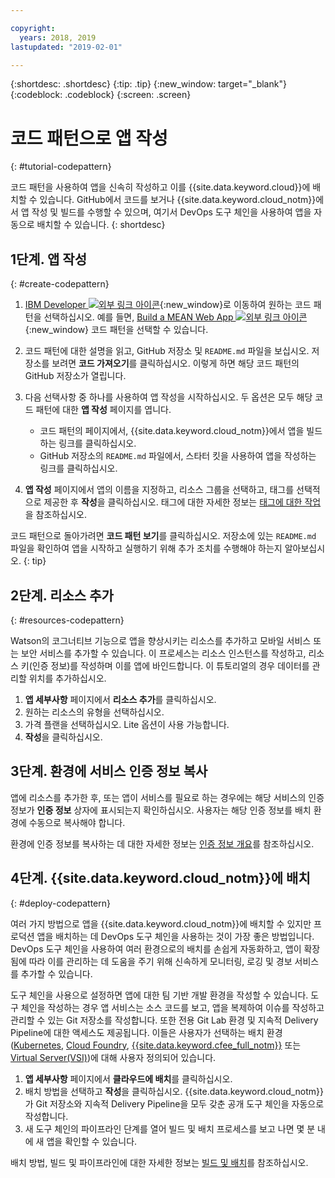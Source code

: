 ```yaml
---

copyright:
  years: 2018, 2019
lastupdated: "2019-02-01"

---
```


{:shortdesc: .shortdesc}
{:tip: .tip}
{:new_window: target="_blank"}
{:codeblock: .codeblock}
{:screen: .screen}

# 코드 패턴으로 앱 작성
{: #tutorial-codepattern}

코드 패턴을 사용하여 앱을 신속히 작성하고 이를 {{site.data.keyword.cloud}}에 배치할 수 있습니다. GitHub에서 코드를 보거나 {{site.data.keyword.cloud_notm}}에서 앱 작성 및 빌드를 수행할 수 있으며, 여기서 DevOps 도구 체인을 사용하여 앱을 자동으로 배치할 수 있습니다.
{: shortdesc}

## 1단계. 앱 작성
{: #create-codepattern}

1. [IBM Developer ![외부 링크 아이콘](../../icons/launch-glyph.svg "외부 링크 아이콘")](https://developer.ibm.com/patterns/){:new_window}로 이동하여 원하는 코드 패턴을 선택하십시오. 예를 들면, [Build a MEAN Web App ![외부 링크 아이콘](../../icons/launch-glyph.svg "외부 링크 아이콘")](https://developer.ibm.com/patterns/build-a-mean-web-app/){:new_window} 코드 패턴을 선택할 수 있습니다.

2. 코드 패턴에 대한 설명을 읽고, GitHub 저장소 및 `README.md` 파일을 보십시오. 저장소를 보려면 **코드 가져오기**를 클릭하십시오. 이렇게 하면 해당 코드 패턴의 GitHub 저장소가 열립니다.

3. 다음 선택사항 중 하나를 사용하여 앱 작성을 시작하십시오. 두 옵션은 모두 해당 코드 패턴에 대한 **앱 작성** 페이지를 엽니다.
    * 코드 패턴의 페이지에서, {{site.data.keyword.cloud_notm}}에서 앱을 빌드하는 링크를 클릭하십시오. 
    * GitHub 저장소의 `README.md` 파일에서, 스타터 킷을 사용하여 앱을 작성하는 링크를 클릭하십시오. 

4. **앱 작성** 페이지에서 앱의 이름을 지정하고, 리소스 그룹을 선택하고, 태그를 선택적으로 제공한 후 **작성**을 클릭하십시오. 태그에 대한 자세한 정보는 [태그에 대한 작업](/docs/resources/tagging_resources.html#tag)을 참조하십시오.

  코드 패턴으로 돌아가려면 **코드 패턴 보기**를 클릭하십시오. 저장소에 있는 `README.md` 파일을 확인하여 앱을 시작하고 실행하기 위해 추가 조치를 수행해야 하는지 알아보십시오.
  {: tip}

## 2단계. 리소스 추가
{: #resources-codepattern}

Watson의 코그너티브 기능으로 앱을 향상시키는 리소스를 추가하고 모바일 서비스 또는 보안 서비스를 추가할 수 있습니다. 이 프로세스는 리소스 인스턴스를 작성하고, 리소스 키(인증 정보)를 작성하며 이를 앱에 바인드합니다. 이 튜토리얼의 경우 데이터를 관리할 위치를 추가하십시오.

1. **앱 세부사항** 페이지에서 **리소스 추가**를 클릭하십시오.
2. 원하는 리소스의 유형을 선택하십시오. 
3. 가격 플랜을 선택하십시오. Lite 옵션이 사용 가능합니다.
4. **작성**을 클릭하십시오.

## 3단계. 환경에 서비스 인증 정보 복사

앱에 리소스를 추가한 후, 또는 앱이 서비스를 필요로 하는 경우에는 해당 서비스의 인증 정보가 **인증 정보** 상자에 표시되는지 확인하십시오. 사용자는 해당 인증 정보를 배치 환경에 수동으로 복사해야 합니다.

환경에 인증 정보를 복사하는 데 대한 자세한 정보는 [인증 정보 개요](/docs/apps/creds_overview.html)를 참조하십시오.

## 4단계. {{site.data.keyword.cloud_notm}}에 배치
{: #deploy-codepattern}

여러 가지 방법으로 앱을 {{site.data.keyword.cloud_notm}}에 배치할 수 있지만 프로덕션 앱을 배치하는 데 DevOps 도구 체인을 사용하는 것이 가장 좋은 방법입니다. DevOps 도구 체인을 사용하여 여러 환경으로의 배치를 손쉽게 자동화하고, 앱이 확장됨에 따라 이를 관리하는 데 도움을 주기 위해 신속하게 모니터링, 로깅 및 경보 서비스를 추가할 수 있습니다.

도구 체인을 사용으로 설정하면 앱에 대한 팀 기반 개발 환경을 작성할 수 있습니다. 도구 체인을 작성하는 경우 앱 서비스는 소스 코드를 보고, 앱을 복제하여 이슈를 작성하고 관리할 수 있는 Git 저장소를 작성합니다. 또한 전용 Git Lab 환경 및 지속적 Delivery Pipeline에 대한 액세스도 제공됩니다. 이들은 사용자가 선택하는 배치 환경([Kubernetes](/docs/containers/container_index.html#container_index), [Cloud Foundry](/docs/cloud-foundry-public/about-cf.html#about-cf), [{{site.data.keyword.cfee_full_notm}}](/docs/cloud-foundry/index.html#about) 또는 [Virtual Server(VSI)](/docs/vsi/vsi_index.html))에 대해 사용자 정의되어 있습니다.

1. **앱 세부사항** 페이지에서 **클라우드에 배치**를 클릭하십시오.
2. 배치 방법을 선택하고 **작성**을 클릭하십시오. {{site.data.keyword.cloud_notm}}가 Git 저장소와 지속적 Delivery Pipeline을 모두 갖춘 공개 도구 체인을 자동으로 작성합니다.
3. 새 도구 체인의 파이프라인 단계를 열어 빌드 및 배치 프로세스를 보고 나면 몇 분 내에 새 앱을 확인할 수 있습니다.

배치 방법, 빌드 및 파이프라인에 대한 자세한 정보는 [빌드 및 배치](/docs/services/ContinuousDelivery/pipeline_build_deploy.html#deliverypipeline_build_deploy)를 참조하십시오.
